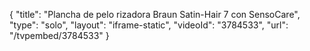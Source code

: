 {
    "title": "Plancha de pelo rizadora Braun Satin-Hair 7 con SensoCare",
    "type": "solo",
    "layout": "iframe-static",
    "videoId": "3784533",
    "url": "\/tvpembed\/3784533"
}